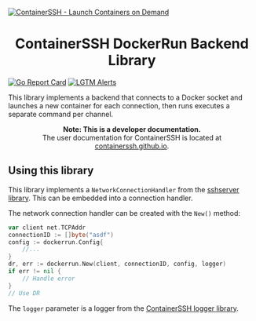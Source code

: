 [![ContainerSSH - Launch Containers on Demand](https://containerssh.github.io/images/logo-for-embedding.svg)](https://containerssh.github.io/)

<!--suppress HtmlDeprecatedAttribute -->
<h1 align="center">ContainerSSH DockerRun Backend Library</h1>

[![Go Report Card](https://goreportcard.com/badge/github.com/containerssh/dockerrun?style=for-the-badge)](https://goreportcard.com/report/github.com/containerssh/library-template)
[![LGTM Alerts](https://img.shields.io/lgtm/alerts/github/ContainerSSH/dockerrun?style=for-the-badge)](https://lgtm.com/projects/g/ContainerSSH/library-template/)

This library implements a backend that connects to a Docker socket and launches a new container for each connection, then runs executes a separate command per channel.

<p align="center"><strong>Note: This is a developer documentation.</strong><br />The user documentation for ContainerSSH is located at <a href="https://containerssh.github.io">containerssh.github.io</a>.</p>

## Using this library

This library implements a `NetworkConnectionHandler` from the [sshserver library](https://github.com/containerssh/sshserver). This can be embedded into a connection handler.

The network connection handler can be created with the `New()` method:

```go
var client net.TCPAddr
connectionID := []byte("asdf")
config := dockerrun.Config{
    //...
}
dr, err := dockerrun.New(client, connectionID, config, logger)
if err != nil {
    // Handle error
}
// Use DR
```

The `logger` parameter is a logger from the [ContainerSSH logger library](https://github.com/containerssh/log).